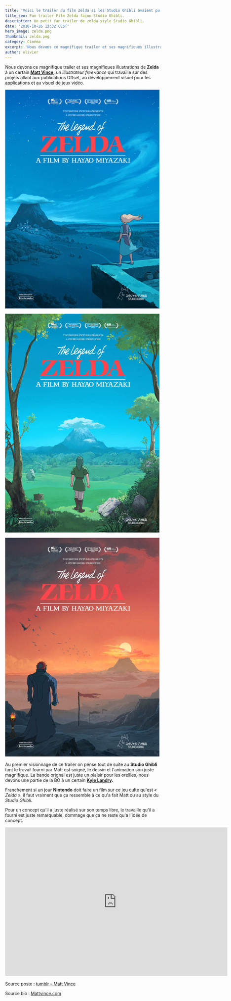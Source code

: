 ```yaml
---
title: 'Voici le trailer du film Zelda si les Studio Ghibli avaient pu le réaliser !!'
title_seo: Fan trailer Film Zelda façon Studio Ghibli.
description: Un petit fan trailer de zelda style Studio Ghibli.
date: '2016-10-26 12:32 CEST'
hero_image: zelda.png
thumbnail: zelda.png
category: Cinéma
excerpt: 'Nous devons ce magnifique trailer et ses magnifiques illustrations de Zelda à un certain Matt Vince, un illustrateur free-lance qui travaille sur des projets allant aux publications Offset, au développement visuel pour les applications et au visuel  de jeux vidéo.'
author: olivier
---
```


Nous devons ce magnifique trailer et ses magnifiques illustrations de **Zelda** à un certain **[Matt Vince](http://www.mattvince.com/info/),** un _illustrateur free-lance_ qui travaille sur des projets allant aux publications Offset, au développement visuel pour les applications et au visuel de jeux vidéo.

![](images/blog/zelda_trailer_01.jpg)

![](images/blog/zelda_trailer_02.jpg)

![](images/blog/zelda_trailer_03.jpg)

Au premier visionnage de ce trailer on pense tout de suite au **Studio Ghibli** tant le travail fourni par Matt est soigné, le dessin et l'animation son juste magnifique. La bande orignal est juste un plaisir pour les oreilles, nous devons une partie de la BO à un certain **[Kyle Landry](https://youtu.be/oTmp4sukhKs?list=PLmhXyO5tP36bKSYFcieocx7_tmB82DPCw&t=163).**

Franchement si un jour **Nintendo** doit faire un film sur ce jeu culte qu'est _« Zelda »_, il faut vraiment que ça ressemble à ce qu'a fait Matt ou au style du _Studio Ghibli._

Pour un concept qu'il a juste réalisé sur son temps libre, le travaille qu'il a fourni est juste remarquable, dommage que ça ne reste qu'a l'idée de concept.

<iframe src="https://www.youtube.com/embed/Wxav9Jj7R68" allowfullscreen="allowfullscreen" width="720" height="480" frameborder="0">
</iframe>

Source poste : [tumblr – Matt Vince](http://matt--vince.tumblr.com/post/133757186344/studio-ghibli-x-legend-of-zelda-poster-concepts-i)

Source bio : [Mattvince.com](http://www.mattvince.com/info/)
